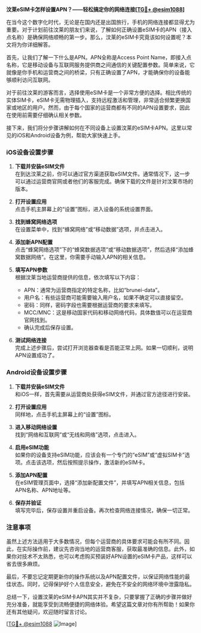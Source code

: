 **汶莱eSIM卡怎样设置APN？——轻松搞定你的网络连接[[TG💪+ @esim1088](https://t.me/s/esim1088)]**

在当今这个数字化时代，无论是在国内还是出国旅行，手机的网络连接都显得尤为重要。对于计划前往汶莱的朋友们来说，了解如何正确设置eSIM卡的APN（接入点名称）是确保网络顺畅的第一步。那么，汶莱的eSIM卡究竟该如何设置呢？本文将为你详细解答。

首先，让我们了解一下什么是APN。APN全称是Access Point Name，即接入点名称，它是移动设备与互联网服务提供商之间通信的关键配置参数。简单来说，它就像是你手机和运营商之间的桥梁，只有正确设置了APN，才能确保你的设备能够顺利访问互联网。

对于前往汶莱的游客而言，选择使用eSIM卡是一个非常方便的选择。相比传统的实体SIM卡，eSIM卡无需物理插入，支持远程激活和管理，非常适合频繁更换国家或地区的用户。然而，由于每个国家的运营商都有不同的APN设置要求，因此在使用前需要仔细确认相关参数。

接下来，我们将分步骤讲解如何在不同设备上设置汶莱的eSIM卡APN。这里以常见的iOS和Android设备为例，帮助大家快速上手。

### iOS设备设置步骤

1. **下载并安装eSIM文件**  
   在到达汶莱之前，你可以通过官方渠道获取eSIM文件。通常情况下，这一步可以通过运营商官网或者他们的客服完成。确保下载的文件是针对汶莱市场的版本。

2. **打开设置应用**  
   点击手机主屏幕上的“设置”图标，进入设备的系统设置界面。

3. **找到蜂窝网络选项**  
   在设置菜单中，找到“蜂窝网络”或“移动数据”选项，并点击进入。

4. **添加新APN配置**  
   点击“蜂窝网络选项”下的“蜂窝数据选项”或“移动数据选项”，然后选择“添加蜂窝数据网络”。在这里，你需要手动输入APN的相关信息。

5. **填写APN参数**  
   根据汶莱当地运营商提供的信息，依次填写以下内容：
   - APN：通常为运营商指定的特定名称，比如“brunei-data”。
   - 用户名：有些运营商可能需要输入用户名，如果不确定可以直接留空。
   - 密码：同样，密码字段也需要根据运营商的要求来填写。
   - MCC/MNC：这是移动国家代码和移动网络代码，具体数值可以在运营商官网找到。
   - 确认完成后保存设置。

6. **测试网络连接**  
   完成上述步骤后，尝试打开浏览器查看是否能正常上网。如果一切顺利，说明APN设置成功了。

### Android设备设置步骤

1. **下载并安装eSIM文件**  
   和iOS一样，首先需要从运营商处获得eSIM文件，并通过官方途径进行安装。

2. **打开设置应用**  
   同样地，点击手机主屏幕上的“设置”图标。

3. **进入移动网络设置**  
   找到“网络和互联网”或“无线和网络”选项，点击进入。

4. **启用eSIM功能**  
   如果你的设备支持eSIM功能，应该会有一个专门的“eSIM”或“虚拟SIM卡”选项。点击该选项，然后按照提示操作，激活新的eSIM卡。

5. **添加APN配置**  
   在eSIM管理页面中，选择“添加新配置文件”，并填写APN相关信息，包括APN名称、APN地址等。

6. **保存并验证**  
   填写完毕后，保存设置并重启设备。再次检查网络连接情况，确保一切正常。

### 注意事项

虽然上述方法适用于大多数情况，但每个运营商的具体要求可能会有所不同。因此，在实际操作前，建议先咨询当地的运营商客服，获取最准确的信息。此外，如果你对技术不太熟悉，也可以考虑购买预装好APN设置的eSIM卡产品，这样可以省去很多麻烦。

最后，不要忘记定期更新你的操作系统以及APN配置文件，以保证网络性能的最佳状态。同时，记得保护好个人信息安全，避免在不安全的网络环境中泄露隐私。

总结一下，设置汶莱的eSIM卡APN其实并不复杂，只要掌握了正确的步骤并做好充分准备，就能享受到流畅便捷的网络体验。希望这篇文章对你有所帮助！如果你还有其他疑问，欢迎随时留言讨论。

[[TG💪+ @esim1088](https://t.me/s/esim1088) ![Image](https://i.postimg.cc/4NQfJmqS/Snipaste-2025-05-13-00-14-12.png)]